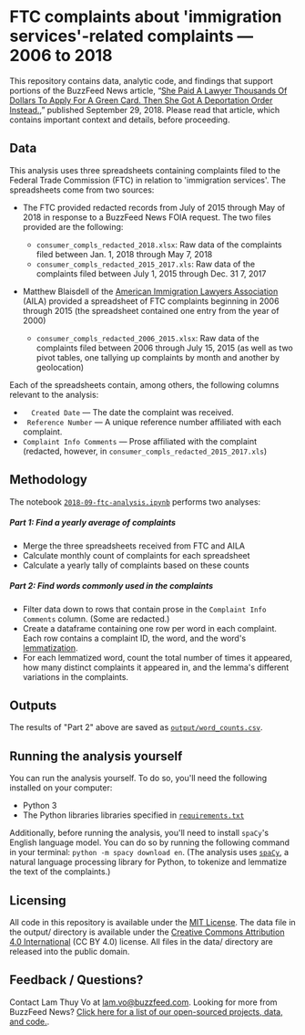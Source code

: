 # FTC complaints about 'immigration services'-related complaints — 2006 to 2018

This repository contains data, analytic code, and findings that support portions of the BuzzFeed News article, “[She Paid A Lawyer Thousands Of Dollars To Apply For A Green Card. Then She Got A Deportation Order Instead.](https://www.buzzfeednews.com/article/lamvo/undocumented-immigrants-10-year-green-card),” published September 29, 2018. Please read that article, which contains important context and details, before proceeding.

## Data

This analysis uses three spreadsheets containing complaints filed to the Federal Trade Commission (FTC) in relation to 'immigration services'. The spreadsheets come from two sources:

- The FTC provided redacted records from July of 2015 through May of 2018 in response to a BuzzFeed News FOIA request. The two files provided are the following:
  - `consumer_compls_redacted_2018.xlsx`: Raw data of the complaints filed between Jan. 1, 2018 through May 7, 2018
  - `consumer_compls_redacted_2015_2017.xls`: Raw data of the complaints filed between July 1, 2015 through Dec. 31 7, 2017

- Matthew Blaisdell of the [American Immigration Lawyers Association](https://www.aila.org/) (AILA)  provided a spreadsheet of FTC complaints beginning in 2006 through 2015 (the spreadsheet contained one entry from the year of 2000)
  - `consumer_compls_redacted_2006_2015.xlsx`: Raw data of the complaints filed between 2006 through July 15, 2015 (as well as two pivot tables, one tallying up complaints by month and another by geolocation)

Each of the spreadsheets contain, among others, the following columns relevant to the analysis:

- `  Created Date` — The date the complaint was received.
- ` Reference Number` — A unique reference number affiliated with each complaint.
- `Complaint Info Comments` — Prose affiliated with the complaint (redacted, however, in `consumer_compls_redacted_2015_2017.xls`)

## Methodology

The notebook [`2018-09-ftc-analysis.ipynb`](notebooks/2018-09-ftc-analysis.ipynb) performs two analyses:

##### Part 1: Find a yearly average of complaints

- Merge the three spreadsheets received from FTC and AILA
- Calculate monthly count of complaints for each spreadsheet
- Calculate a yearly tally of complaints based on these counts

##### Part 2: Find words commonly used in the complaints

- Filter data down to rows that contain prose in the `Complaint Info Comments` column. (Some are redacted.)
- Create a dataframe containing one row per word in each complaint. Each row contains a complaint ID, the word, and the word's [lemmatization](https://en.wikipedia.org/wiki/Lemmatisation).
- For each lemmatized word, count the total number of times it appeared, how many distinct complaints it appeared in, and the lemma's different variations in the complaints.


## Outputs

The results of "Part 2" above are saved as [`output/word_counts.csv`](output/word_counts.csv).

## Running the analysis yourself

You can run the analysis yourself. To do so, you'll need the following installed on your computer:

- Python 3
- The Python libraries libraries specified in [`requirements.txt`](requirements.txt)

Additionally, before running the analysis, you'll need to install `spaCy`'s English language model. You can do so by running the following command in your terminal: `python -m spacy download en`. (The analysis uses [`spaCy`](https://spacy.io/), a natural language processing library for Python, to tokenize and lemmatize the text of the complaints.)

## Licensing

All code in this repository is available under the [MIT License](https://opensource.org/licenses/MIT). The data file in the output/ directory is available under the [Creative Commons Attribution 4.0 International](https://creativecommons.org/licenses/by/4.0/) (CC BY 4.0) license. All files in the data/ directory are released into the public domain.

## Feedback / Questions?

Contact Lam Thuy Vo at lam.vo@buzzfeed.com. Looking for more from BuzzFeed News? [Click here for a list of our open-sourced projects, data, and code.](https://github.com/BuzzFeedNews/everything).
